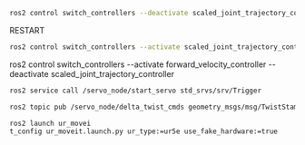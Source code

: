 ```bash
ros2 control switch_controllers --deactivate scaled_joint_trajectory_controller --activate forward_position_controller
```

RESTART
```bash
ros2 control switch_controllers --activate scaled_joint_trajectory_controller --deactivate forward_position_controller
```

ros2 control switch_controllers --activate forward_velocity_controller --deactivate scaled_joint_trajectory_controller


```bash
ros2 service call /servo_node/start_servo std_srvs/srv/Trigger
```

```bash
ros2 topic pub /servo_node/delta_twist_cmds geometry_msgs/msg/TwistStamped "{ header: { stamp: 'now', frame_id: 'world' },  twist: {linear: {x: -0.1}, angular: {  }}}" -r 10
```

```bash
ros2 launch ur_movei
t_config ur_moveit.launch.py ur_type:=ur5e use_fake_hardware:=true
```